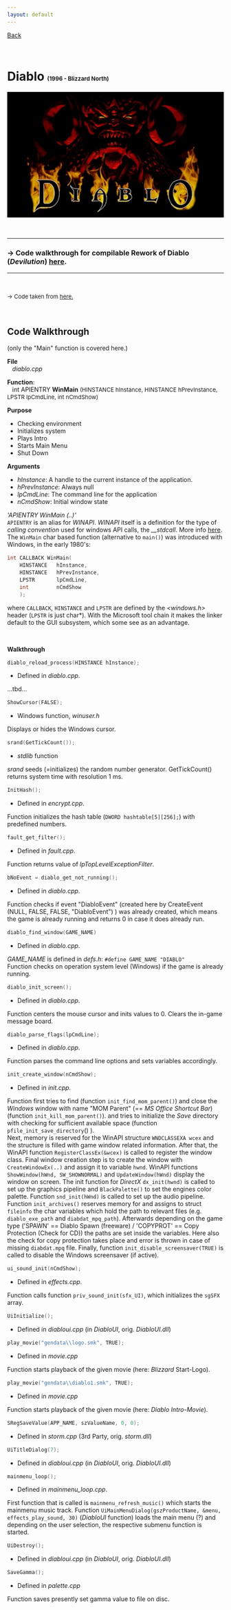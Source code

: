 ```yaml
---
layout: default
---
```


[Back](../../)

&nbsp;

# Diablo <font size="-1">(1996 - Blizzard North)</font>  

![d1](../../assets/pics/diablo_cover.png)    

&nbsp;

---  

### &rarr; Code walkthrough for compilable Rework of Diablo (*Devilution*) [here](./code_wt_devilution.md).

---

&nbsp;

<font size="-1">&rarr; Code taken from <a href="https://github.com/diasurgical/devilution">here.</a></font>  

&nbsp;

## Code Walkthrough  

(only the "Main" function is covered here.)

**File**  
&nbsp;&nbsp;&nbsp;*diablo.cpp*  

**Function**:   
&nbsp;&nbsp;&nbsp;int APIENTRY **WinMain** <font size="-1">(HINSTANCE hInstance, HINSTANCE hPrevInstance, LPSTR lpCmdLine, int nCmdShow)</font>   

**Purpose**  
- Checking environment
- Initializes system
- Plays Intro
- Starts Main Menu
- Shut Down
&nbsp;

**Arguments**
- *hInstance*: A handle to the current instance of the application.
- *hPrevInstance*: Always null
- *lpCmdLine*: The command line for the application
- *nCmdShow*: Initial window state
&nbsp;  

*'APIENTRY WinMain (..)'*  
``APIENTRY`` is an alias for *WINAPI*. *WINAPI* itself is a definition for the type of *calling convention* used for windows API calls, the *__stdcall*. More info [here](../c_cpp.html#ch1-12).  
The ``WinMain`` char based function (alternative to `main()`) was introduced with Windows, in the early 1980's:  
```c
int CALLBACK WinMain(
    HINSTANCE   hInstance,
    HINSTANCE   hPrevInstance,
    LPSTR       lpCmdLine,
    int         nCmdShow
    );
```
where ``CALLBACK``, ``HINSTANCE`` and ``LPSTR`` are defined by the *\<windows.h\>* header (``LPSTR`` is just char*). With the Microsoft tool chain it makes the linker default to the GUI subsystem, which some see as an advantage. 


&nbsp;

**Walkthrough**  

```c
diablo_reload_process(HINSTANCE hInstance);
```
- Defined in *diablo.cpp*.  

...tbd...

```c
ShowCursor(FALSE);
```
- Windows function, *winuser.h*  

Displays or hides the Windows cursor.

```c
srand(GetTickCount());
```
- *stdlib* function  

*srand* seeds (=initializes) the random number generator. GetTickCount() returns system time with resolution 1 ms.

```c
InitHash();
```
- Defined in *encrypt.cpp*.  

Function initializes the hash table (``DWORD hashtable[5][256];``) with predefined numbers.  

```c
fault_get_filter();
```
- Defined in *fault.cpp*.  

Function returns value of *lpTopLevelExceptionFilter*.

```c
bNoEvent = diablo_get_not_running();
```
- Defined in *diablo.cpp*.  

Function checks if event "DiabloEvent" (created here by CreateEvent (NULL, FALSE, FALSE, "DiabloEvent") ) was already created, which means the game is already running and returns 0 in case it does already run.

```c
diablo_find_window(GAME_NAME)
```
- Defined in *diablo.cpp*.  

*GAME_NAME* is defined in *defs.h*: `#define GAME_NAME "DIABLO"`  
Function checks on operation system level (Windows) if the game is already running.  

```c
diablo_init_screen();
```
- Defined in *diablo.cpp*.  

Function centers the mouse cursor and inits values to 0.
Clears the in-game message board.

```c
diablo_parse_flags(lpCmdLine);
```
- Defined in *diablo.cpp*.  

Function parses the command line options and sets variables accordingly.

```c
init_create_window(nCmdShow);
```
- Defined in *init.cpp*.  

Function first tries to find (function `init_find_mom_parent()`) and close the *Windows* window with name "MOM Parent" (== *MS Office Shortcut Bar*) (function `init_kill_mom_parent()`). and tries to initialize the *Save* directory with checking for sufficient available space (function ``pfile_init_save_directory``() ).  
Next, memory is reserved for the WinAPI structure `WNDCLASSEXA wcex` and the structure is filled with game window related information. After that, the WinAPI function `RegisterClassEx(&wcex)` is called to register the window class. Final window creation step is to create the window with `CreateWindowEx(..)` and assign it to variable `hwnd`. WinAPI functions `ShowWindow(hWnd, SW_SHOWNORMAL)` and `UpdateWindow(hWnd)` display the window on screen. The init function for *DirectX* `dx_init(hwnd)` is called to set up the graphics pipeline and `BlackPalette()` to set the engines color palette. Function `snd_init(hWnd)` is called to set up the audio pipeline.  
Function `init_archives()` reserves memory for and assigns to struct ``fileinfo`` the char variables which hold the path to relevant files (e.g. ``diablo_exe_path`` and ``diabdat_mpq_path``). Afterwards depending on the game type ('SPAWN' == Diablo Spawn (freeware) / 'COPYPROT' == Copy Protection (Check for CD)) the paths are set inside the variables. Here also the check for copy protection takes place and error is thrown in case of missing ``diabdat.mpq`` file. Finally, function `init_disable_screensaver(TRUE)` is called to disable the Windows screensaver (if active).  

```c
ui_sound_init(nCmdShow);
```
- Defined in *effects.cpp*.  

Function calls function `priv_sound_init(sfx_UI)`, which initializes the ``sgSFX`` array.  

```c
UiInitialize();
```
- Defined in *diabloui.cpp* (in *DiabloUI*, orig. *DiabloUI.dll*)  

```c
play_movie("gendata\\logo.smk", TRUE);
```
- Defined in *movie.cpp*  

Function starts playback of the given movie (here: *Blizzard* Start-Logo).

```c
play_movie("gendata\\diablo1.smk", TRUE);
```
- Defined in *movie.cpp*  

Function starts playback of the given movie (here: *Diablo Intro-Movie*).  

```c
SRegSaveValue(APP_NAME, szValueName, 0, 0);
```
- Defined in *storm.cpp* (3rd Party, orig. *storm.dll*) 

```c
UiTitleDialog(7);
```
- Defined in *diabloui.cpp* (in *DiabloUI*, orig. *DiabloUI.dll*)  

```c
mainmenu_loop();
```
- Defined in *mainmenu_loop.cpp*.

First function that is called is `mainmenu_refresh_music()` which starts the mainmenu music track. Function `UiMainMenuDialog(gszProductName, &menu, effects_play_sound, 30)`  (*DiabloUI* function) loads the main menu (?) and depending on the user selection, the respective submenu function is started. 


```c
UiDestroy();
```
- Defined in *diabloui.cpp* (in *DiabloUI*, orig. *DiabloUI.dll*)  



```c
SaveGamma();
```
- Defined in *palette.cpp*  

Function saves presently set gamma value to file on disc.

